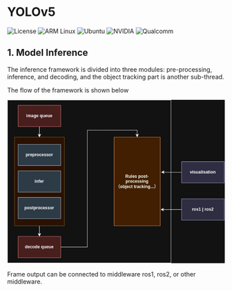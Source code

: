 # YOLOv5   
![License](https://img.shields.io/badge/License-Apache%202.0-blue.svg?style=for-the-badge)
![ARM Linux](https://img.shields.io/badge/ARM_Linux-FCC624?style=for-the-badge&logo=linux&logoColor=black)
![Ubuntu](https://img.shields.io/badge/Ubuntu-E95420?style=for-the-badge&logo=ubuntu&logoColor=white)
![NVIDIA](https://img.shields.io/badge/NVIDIA-%2376B900.svg?style=for-the-badge&logo=nvidia&logoColor=white)
![Qualcomm](https://img.shields.io/badge/Qualcomm-3253DC?style=for-the-badge&logo=qualcomm&logoColor=white) 

## 1. Model Inference
The inference framework is divided into three modules: pre-processing, inference, and decoding, and the object tracking part is another sub-thread.

The flow of the framework is shown below

![Framework Flow](./infer.jpg)

Frame output can be connected to middleware ros1, ros2, or other middleware.
